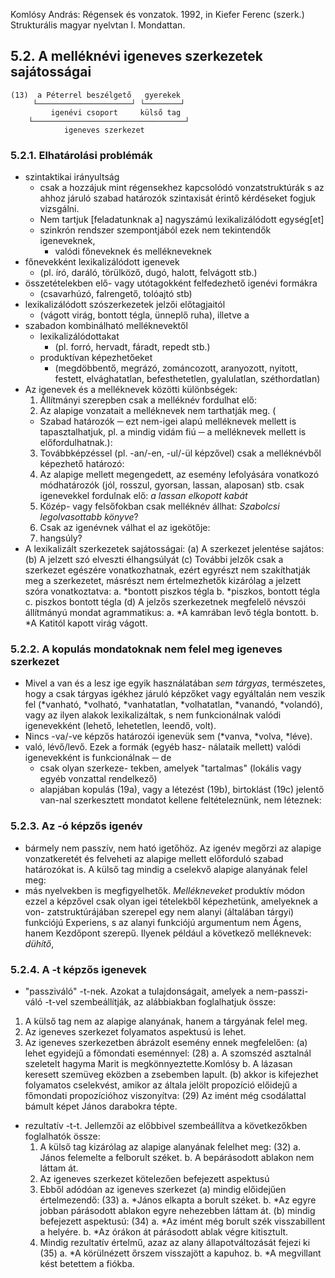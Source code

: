 Komlósy András: 
Régensek és vonzatok. 
1992, in Kiefer Ferenc (szerk.) Strukturális magyar nyelvtan I. Mondattan.

## 5.2. A melléknévi igeneves szerkezetek sajátosságai

```
(13)  a Péterrel beszélgető   gyerekek
     └─────────────────────┘ └────────┘
         igenévi csoport     külső tag
    └──────────────────────────────────┘
            igeneves szerkezet
```

### 5.2.1. Elhatárolási problémák

* szintaktikai irányultság
  * csak a hozzájuk mint régensekhez kapcsolódó vonzatstruktúrák s az ahhoz
    járuló szabad határozók szintaxisát érintő kérdéseket fogjuk vizsgálni. 
  * Nem tartjuk [feladatunknak a] nagyszámú lexikalizálódott egység[et]
  * szinkrón rendszer szempontjából ezek nem tekintendők igeneveknek, 
    * valódi főneveknek és mellékneveknek
* főnevekként lexikalizálódott igenevek 
  * (pl. író, daráló, törülköző, dugó, halott, felvágott stb.) 
* összetételekben elő- vagy utótagokként felfedezhető igenévi formákra 
  * (csavarhúzó, falrengető, tolóajtó stb)
* lexikalizálódott szószerkezetek jelzői előtagjaitól 
  * (vágott virág, bontott tégla, ünneplő ruha), illetve a 
* szabadon kombinálható melléknevektől
  * lexikalizálódottakat 
    * (pl. forró, hervadt, fáradt, repedt stb.)
  * produktívan képezhetőeket 
    * (megdöbbentő, megrázó, zománcozott, aranyozott, nyitott, festett,
      elvághatatlan, befesthetetlen, gyalulatlan, széthordatlan)
* Az igenevek és a melléknevek közötti különbségek:
  1. Állítmányi szerepben csak a melléknév fordulhat elő:
  2. Az alapige vonzatait a melléknevek nem tarthatják meg. (
    * Szabad határozók ─ ezt nem-igei alapú melléknevek mellett is
      tapasztalhatjuk, pl. a mindig vidám fiú ─ a melléknevek mellett is
      előfordulhatnak.):
  3.  Továbbképzéssel (pl. -an/-en, -ul/-ül képzővel) csak a melléknévből
      képezhető határozó:
  4. Az alapige mellett megengedett, az esemény lefolyására vonatkozó
     módhatározók (jól, rosszul, gyorsan, lassan, alaposan) stb. csak
     igenevekkel fordulnak elő:
     _a lassan elkopott kabát_
  5. Közép- vagy felsőfokban csak melléknév állhat:
      _Szabolcsi legolvasottabb könyve_?
  6. Csak az igenévnek válhat el az igekötője:
  7. hangsúly?
* A lexikalizált szerkezetek sajátosságai:
  (a) A szerkezet jelentése sajátos:
  (b) A jelzett szó elveszti élhangsúlyát
  (c) További jelzők csak a szerkezet egészére vonatkozhatnak, ezért egyrészt
  nem szakíthatják meg a szerkezetet, másrészt nem értelmezhetők kizárólag a
  jelzett szóra vonatkoztatva: 
    a. *bontott piszkos tégla
    b. *piszkos, bontott tégla
    c. piszkos bontott tégla
  (d) A jelzős szerkezetnek megfelelő névszói állítmányú mondat agrammatikus:
    a. *A kamrában levő tégla bontott.
    b. *A Katitól kapott virág vágott.

### 5.2.2. A kopulás mondatoknak nem felel meg igeneves szerkezet

* Mivel a van és a lesz ige egyik használatában _sem tárgyas_, természetes, hogy
  a csak tárgyas igékhez járuló képzőket vagy egyáltalán nem veszik fel
  (*vanható, *volható, *vanhatatlan, *volhatatlan, *vanandó, *volandó), vagy az
  ilyen alakok lexikalizáltak, s nem funkcionálnak valódi igenevekként (lehető,
  lehetetlen, leendő, volt). 
* Nincs -va/-ve képzős határozói igenevük sem (&ast;vanva, &ast;volva, &ast;léve).
* való, lévő/levő. Ezek a formák (egyéb hasz- nálataik mellett) valódi
  igenevekként is funkcionálnak ─ de 
  * csak olyan szerkeze- tekben, amelyek "tartalmas" (lokális vagy egyéb vonzattal rendelkező)
  * alapjában kopulás (19a), vagy a létezést (19b), birtoklást (19c) jelentő
    van-nal szerkesztett mondatot kellene feltételeznünk, nem léteznek:

### 5.2.3. Az -ó képzős igenév

* bármely nem passzív, nem ható igetőhöz. Az igenév megőrzi az alapige
  vonzatkeretét és felveheti az alapige mellett előforduló szabad határozókat
  is. A külső tag mindig a cselekvő alapige alanyának felel meg:
* más nyelvekben is megfigyelhetők. _Mellékneveket_ produktív módon ezzel a
  képzővel csak olyan igei tételekből képezhetünk, amelyeknek a von-
  zatstruktúrájában szerepel egy nem alanyi (általában tárgyi) funkciójú
  Experiens, s az alanyi funkciójú argumentum nem Ágens, hanem Kezdőpont
  szerepű. Ilyenek például a következő melléknevek: _dühítő_,

### 5.2.4. A -t képzős igenevek

* "passziváló" -t-nek. Azokat a tulajdonságait, amelyek a nem-passzi-
váló -t-vel szembeállítják, az alábbiakban foglalhatjuk össze:
1. A külső tag nem az alapige alanyának, hanem a tárgyának felel meg.
2. Az igeneves szerkezet folyamatos aspektusú is lehet.
3. Az igeneves szerkezetben ábrázolt esemény ennek megfelelően:
  (a) lehet egyidejű a főmondati eseménnyel:
    (28) 
      a. A szomszéd asztalnál szeletelt hagyma Marit is megkönnyeztette.Komlósy
      b. A lázasan keresett szemüveg eközben a zsebemben lapult.
  (b) akkor is kifejezhet folyamatos cselekvést, amikor az általa jelölt
  propozíció előidejű a főmondati propozícióhoz viszonyítva:
    (29) Az imént még csodálattal bámult képet János darabokra tépte.
* rezultatív -t-t. Jellemzői az előbbivel szembeállítva a következőkben
foglalhatók össze:
  1. A külső tag kizárólag az alapige alanyának felelhet meg:
    (32) 
      a. János felemelte a felborult széket.
      b. A bepárásodott ablakon nem láttam át.
  2. Az igeneves szerkezet kötelezően befejezett aspektusú
  3. Ebből adódóan az igeneves szerkezet
    (a) mindig előidejűen értelmezendő:
      (33) 
        a. *János elkapta a borult széket.
        b. *Az egyre jobban párásodott ablakon egyre nehezebben láttam át.
      (b) mindig befejezett aspektusú:
        (34) 
          a. *Az imént még borult szék visszabillent a helyére.
          b. *Az órákon át párásodott ablak végre kitisztult.
  4. Mindig rezultatív értelmű, azaz az alany állapotváltozását fejezi ki
    (35) 
      a. *A körülnézett őrszem visszajött a kapuhoz.
      b. *A megvillant kést betettem a fiókba.

